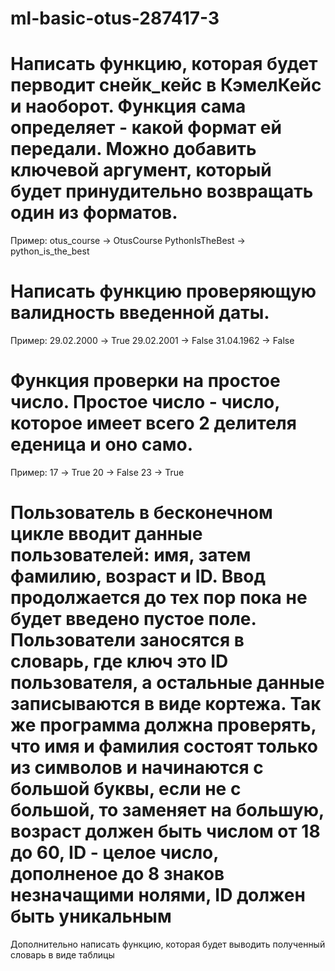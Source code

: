 # ml-basic-otus-287417-3

# Написать функцию, которая будет перводит снейк_кейс в КэмелКейс и наоборот. Функция сама определяет - какой формат ей передали. Можно добавить ключевой аргумент, который будет принудительно возвращать один из форматов.
Пример:
otus_course -> OtusCourse
PythonIsTheBest -> python_is_the_best
# Написать функцию проверяющую валидность введенной даты.
Пример:
29.02.2000 -> True
29.02.2001 -> False
31.04.1962 -> False
# Функция проверки на простое число. Простое число - число, которое имеет всего 2 делителя еденица и оно само.
Пример:
17 -> True
20 -> False
23 -> True
# Пользователь в бесконечном цикле вводит данные пользователей: имя, затем фамилию, возраст и ID. Ввод продолжается до тех пор пока не будет введено пустое поле. Пользователи заносятся в словарь, где ключ это ID пользователя, а остальные данные записываются в виде кортежа. Так же программа должна проверять, что имя и фамилия состоят только из символов и начинаются с большой буквы, если не с большой, то заменяет на большую, возраст должен быть числом от 18 до 60, ID - целое число, дополненое до 8 знаков незначащими нолями, ID должен быть уникальным
Дополнительно написать функцию, которая будет выводить полученный словарь в виде таблицы
